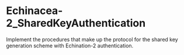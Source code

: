 # Echinacea-2_SharedKeyAuthentication
Implement the procedures that make up the protocol for the shared key generation scheme with Echination-2 authentication.
